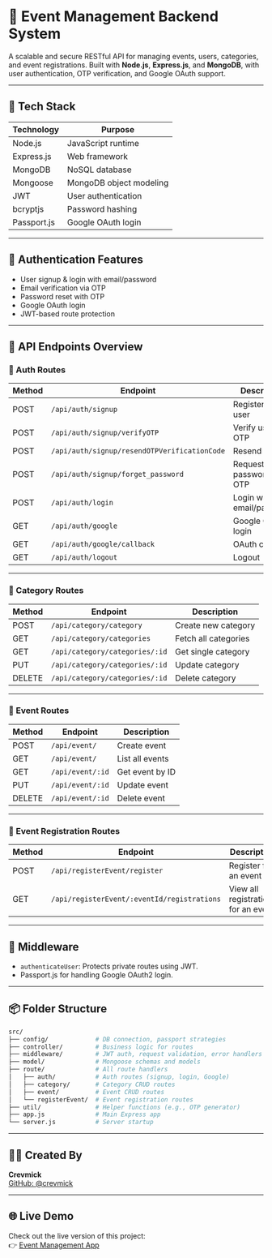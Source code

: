 # 🎉 Event Management Backend System

A scalable and secure RESTful API for managing events, users, categories, and event registrations. Built with **Node.js**, **Express.js**, and **MongoDB**, with user authentication, OTP verification, and Google OAuth support.

---

## 🚀 Tech Stack

| Technology   | Purpose                                |
|--------------|----------------------------------------|
| Node.js      | JavaScript runtime                     |
| Express.js   | Web framework                          |
| MongoDB      | NoSQL database                         |
| Mongoose     | MongoDB object modeling                |
| JWT          | User authentication                    |
| bcryptjs     | Password hashing                       |
| Passport.js  | Google OAuth login                     |

---

## 🔐 Authentication Features

- User signup & login with email/password
- Email verification via OTP
- Password reset with OTP
- Google OAuth login
- JWT-based route protection

---

## 📁 API Endpoints Overview

### 🔑 Auth Routes

| Method | Endpoint                              | Description                      |
|--------|---------------------------------------|----------------------------------|
| POST   | `/api/auth/signup`                    | Register new user                |
| POST   | `/api/auth/signup/verifyOTP`          | Verify user via OTP              |
| POST   | `/api/auth/signup/resendOTPVerificationCode` | Resend OTP                  |
| POST   | `/api/auth/signup/forget_password`    | Request password reset OTP       |
| POST   | `/api/auth/login`                     | Login with email/password        |
| GET    | `/api/auth/google`                    | Google OAuth login               |
| GET    | `/api/auth/google/callback`           | OAuth callback                   |
| GET    | `/api/auth/logout`                    | Logout                           |

---

### 🧩 Category Routes

| Method | Endpoint                      | Description              |
|--------|-------------------------------|--------------------------|
| POST   | `/api/category/category`      | Create new category      |
| GET    | `/api/category/categories`    | Fetch all categories     |
| GET    | `/api/category/categories/:id`| Get single category      |
| PUT    | `/api/category/categories/:id`| Update category          |
| DELETE | `/api/category/categories/:id`| Delete category          |

---

### 📅 Event Routes

| Method | Endpoint              | Description         |
|--------|-----------------------|---------------------|
| POST   | `/api/event/`         | Create event        |
| GET    | `/api/event/`         | List all events     |
| GET    | `/api/event/:id`      | Get event by ID     |
| PUT    | `/api/event/:id`      | Update event        |
| DELETE | `/api/event/:id`      | Delete event        |

---

### 📝 Event Registration Routes

| Method | Endpoint                                        | Description                         |
|--------|-------------------------------------------------|-------------------------------------|
| POST   | `/api/registerEvent/register`                   | Register for an event               |
| GET    | `/api/registerEvent/:eventId/registrations`     | View all registrations for an event|

---

## 🔐 Middleware

- `authenticateUser`: Protects private routes using JWT.
- Passport.js for handling Google OAuth2 login.

---

## 📦 Folder Structure

```bash
src/
├── config/             # DB connection, passport strategies
├── controller/         # Business logic for routes
├── middleware/         # JWT auth, request validation, error handlers
├── model/              # Mongoose schemas and models
├── route/              # All route handlers
│   ├── auth/           # Auth routes (signup, login, Google)
│   ├── category/       # Category CRUD routes
│   ├── event/          # Event CRUD routes
│   └── registerEvent/  # Event registration routes
├── util/               # Helper functions (e.g., OTP generator)
├── app.js              # Main Express app
└── server.js           # Server startup
```
---

## 👨‍💻 Created By

**Crevmick**  
[GitHub: @crevmick](https://github.com/crevmick)

---

## 🌐 Live Demo

Check out the live version of this project:  
👉 [Event Management App](https://event-management-ltpz.onrender.com)
